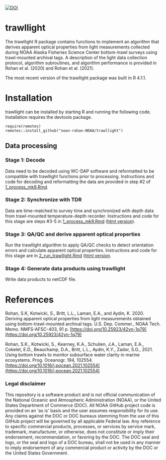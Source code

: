 [![DOI](https://zenodo.org/badge/DOI/10.5281/zenodo.3688864.svg)](https://doi.org/10.5281/zenodo.3688864)

# trawllight
The trawllight R package contains functions to implement an algorithm that derives apparent optical properties from light measurements collected during NOAA Alaska Fisheries Science Center bottom-trawl surveys using trawl-mounted archival tags. A description of the light data collection protocol, algorithm subroutines, and algorithm performance is provided in Rohan et al. (2020) and Rohan et al. (2021).

The most recent version of the trawllight package was built in R 4.1.1.

# Installation

trawllight can be installed by starting R and running the following code. Installation requires the devtools package.

```
require(remotes)
remotes::install_github("sean-rohan-NOAA/trawllight")
```

## Data processing

### Stage 1: Decode

Data need to be decoded using WC-DAP software and reformatted to be compatible with trawllight functions prior to processing. Instructions and code for decoding and reformatting the data are provided in step #2 of [1_process_mk9.Rmd](/1_process_mk9.Rmd).

### Stage 2: Synchronize with TDR

Data are time-matched to survey time and synchronized with depth data from trawl-mounted temperature-depth recorder. Instructions and code for this stage are steps #3-5 in [1_process_mk9.Rmd](/1_process_mk9.Rmd) ([html version](/process_mk9.html)).

### Stage 3: QA/QC and derive apparent optical properties

Run the trawllight algorithm to apply QA/QC checks to detect orientation errors and calculate apparent optical properties. Instructions and code for this stage are in [2_run_trawllight.Rmd](/2_run_trawllight.Rmd) ([html version](/2_run_trawllight.html).

### Stage 4: Generate data products using trawllight

Write data products to netCDF file.

# References
Rohan, S.K, Kotwicki, S., Britt, L.L., Laman, E.A., and Aydin, K. 2020. Deriving apparent optical properties from light measurements obtained using bottom-trawl-mounted archival tags. U.S. Dep. Commer., NOAA Tech. Memo. NMFS-AFSC-403, 91 p. [https://doi.org/10.25923/42yn-1q79](https://doi.org/10.25923/42yn-1q79)

Rohan, S.K., Kotwicki, S., Kearney, K.A., Schulien, J.A., Laman, E.A., Cokelet, E.D., Beauchamp, D.A., Britt, L.L., Aydin, K.Y., Zador, S.G., 2021. Using bottom trawls to monitor subsurface water clarity in marine ecosystems. Prog. Oceanogr. 194, 102554. [https://doi.org/10.1016/j.pocean.2021.102554](https://doi.org/10.1016/j.pocean.2021.102554)

### Legal disclaimer

This repository is a software product and is not official communication of the National Oceanic and Atmospheric Administration (NOAA), or the United States Department of Commerce (DOC). All NOAA GitHub project code is provided on an 'as is' basis and the user assumes responsibility for its use. Any claims against the DOC or DOC bureaus stemming from the use of this GitHub project will be governed by all applicable Federal law. Any reference to specific commercial products, processes, or services by service mark, trademark, manufacturer, or otherwise, does not constitute or imply their endorsement, recommendation, or favoring by the DOC. The DOC seal and logo, or the seal and logo of a DOC bureau, shall not be used in any manner to imply endorsement of any commercial product or activity by the DOC or the United States Government.